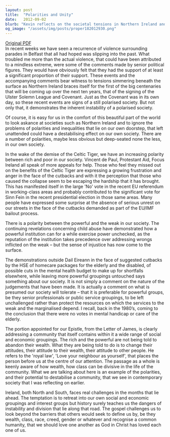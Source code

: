 ```yaml
---
layout: post
title:  "Polarities and Unity"
date:   2012-09-02
blurb: "Kevin reflects on the societal tensions in Northern Ireland and the inherent instability of a polarised society. He discusses the growing divide between rich and poor following the Celtic Tiger's demise, and the challenges of power dynamics and inequality. The sermon draws from the Letter of James, urging a change in attitudes towards wealth and others, emphasizing the 'royal law' of loving one's neighbor as oneself."
og_image: "/assets/img/posts/proper182012930.png"
---
```

[Original PDF](/assets/pdf/proper182012930.pdf)    
In recent weeks we have seen a recurrence of violence surrounding parades in Belfast that all had hoped was slipping into the past. What troubled me more than the actual violence, that could have been attributed to a mindless extreme, were some of the comments made by senior political figures. They would have obviously felt that they had the support of at least a significant proportion of their support. These events and the accompanying comments bear witness to tensions simmering beneath the surface as Northern Ireland braces itself for the first of the big centenaries that will be coming up over the next ten years, that of the signing of the Ulster Solemn League and Covenant. Just as the Covenant was in its own day, so these recent events are signs of a still polarised society. But not only that, it demonstrates the inherent instability of a polarised society.

Of course, it is easy for us in the comfort of this beautiful part of the world to look askance at societies such as Northern Ireland and to ignore the problems of polarities and inequalities that lie on our own doorstep, that left unattended could have a destabilising effect on our own society. There are a number of polarities, maybe less obvious but deep-seated none the less, in our own society.

In the wake of the demise of the Celtic Tiger, we have an increasing polarity between rich and poor in our society. Vincent de Paul, Protestant Aid, Focus Ireland all speak of more appeals for help. Those who feel they missed out on the benefits of the Celtic Tiger are expressing a growing frustration and anger in the face of the cutbacks and with it the perception that those who caused the collapse seem to be escaping the hardship that it has brought. This has manifested itself in the large 'No' vote in the recent EU referendum in working-class areas and probably contributed to the significant vote for Sinn Fein in the recent presidential election in those same areas. Many people have expressed some surprise at the absence of serious unrest on our streets in the face of the cutbacks demanded as part of the EU/IMF bailout process.

There is a polarity between the powerful and the weak in our society. The continuing revelations concerning child abuse have demonstrated how a powerful institution can for a while exercise power unchecked, as the reputation of the institution takes precedence over addressing wrongs inflicted on the weak – but the sense of injustice has now come to the surface.

The demonstrations outside Dail Eireann in the face of suggested cutbacks by the HSE of homecare packages for the elderly and the disabled, of possible cuts in the mental health budget to make up for shortfalls elsewhere, while leaving more powerful groupings untouched says something about our society. It is not simply a comment on the nature of the judgements that have been made. It is actually a comment on what is presumed our society will tolerate – that it is preferable for powerful groups, be they senior professionals or public service groupings, to be left unchallenged rather than protect the resources on which the services to the weak and the marginalised depend. I recall, back in the 1980’s, coming to the conclusion that there were no votes in mental handicap or care of the elderly.

The portion appointed for our Epistle, from the Letter of James, is clearly addressing a community that itself contains within it a wide range of social and economic groupings. The rich and the powerful are not being told to abandon their wealth. What they are being told to do is to change their attitudes, their attitude to their wealth, their attitude to other people. He refers to the 'royal law', 'Love your neighbour as yourself', that places the person before us at the centre of our attention. The passage as a whole is keenly aware of how wealth, how class can be divisive in the life of the community. What we are talking about here is an example of the polarities, and their potential to destabilise a community, that we see in contemporary society that I was reflecting on earlier.

Ireland, both North and South, faces real challenges in the months that lie ahead. The temptation is to retreat into our own social and economic groupings and interest groups but history surely teaches us the dangers of instability and division that lie along that road. The gospel challenges us to look beyond the barriers that others would seek to define us by, be they wealth, class, race, creed, gender or whatever and recognise a common humanity, that we should love one another as God in Christ has loved each one of us.
